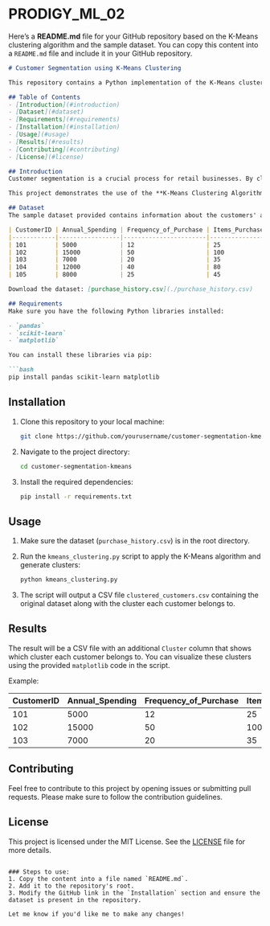 # PRODIGY_ML_02
Here’s a **README.md** file for your GitHub repository based on the K-Means clustering algorithm and the sample dataset. You can copy this content into a `README.md` file and include it in your GitHub repository.

```markdown
# Customer Segmentation using K-Means Clustering

This repository contains a Python implementation of the K-Means clustering algorithm to group customers of a retail store based on their purchase history.

## Table of Contents
- [Introduction](#introduction)
- [Dataset](#dataset)
- [Requirements](#requirements)
- [Installation](#installation)
- [Usage](#usage)
- [Results](#results)
- [Contributing](#contributing)
- [License](#license)

## Introduction
Customer segmentation is a crucial process for retail businesses. By clustering customers based on their purchasing behaviors, retailers can tailor marketing strategies, improve customer retention, and boost sales.

This project demonstrates the use of the **K-Means Clustering Algorithm** to group customers based on features like their annual spending, frequency of purchases, and items purchased.

## Dataset
The sample dataset provided contains information about the customers' annual spending, frequency of purchases, and items purchased.

| CustomerID | Annual_Spending | Frequency_of_Purchase | Items_Purchased |
|------------|-----------------|-----------------------|-----------------|
| 101        | 5000            | 12                    | 25              |
| 102        | 15000           | 50                    | 100             |
| 103        | 7000            | 20                    | 35              |
| 104        | 12000           | 40                    | 80              |
| 105        | 8000            | 25                    | 45              |

Download the dataset: [purchase_history.csv](./purchase_history.csv)

## Requirements
Make sure you have the following Python libraries installed:

- `pandas`
- `scikit-learn`
- `matplotlib`

You can install these libraries via pip:

```bash
pip install pandas scikit-learn matplotlib
```

## Installation
1. Clone this repository to your local machine:
   ```bash
   git clone https://github.com/yourusername/customer-segmentation-kmeans.git
   ```
   
2. Navigate to the project directory:
   ```bash
   cd customer-segmentation-kmeans
   ```

3. Install the required dependencies:
   ```bash
   pip install -r requirements.txt
   ```

## Usage
1. Make sure the dataset (`purchase_history.csv`) is in the root directory.
   
2. Run the `kmeans_clustering.py` script to apply the K-Means algorithm and generate clusters:
   ```bash
   python kmeans_clustering.py
   ```

3. The script will output a CSV file `clustered_customers.csv` containing the original dataset along with the cluster each customer belongs to.

## Results
The result will be a CSV file with an additional `Cluster` column that shows which cluster each customer belongs to. You can visualize these clusters using the provided `matplotlib` code in the script.

Example:

| CustomerID | Annual_Spending | Frequency_of_Purchase | Items_Purchased | Cluster |
|------------|-----------------|-----------------------|-----------------|---------|
| 101        | 5000            | 12                    | 25              | 2       |
| 102        | 15000           | 50                    | 100             | 0       |
| 103        | 7000            | 20                    | 35              | 2       |

## Contributing
Feel free to contribute to this project by opening issues or submitting pull requests. Please make sure to follow the contribution guidelines.

## License
This project is licensed under the MIT License. See the [LICENSE](./LICENSE) file for more details.
```

### Steps to use:
1. Copy the content into a file named `README.md`.
2. Add it to the repository's root.
3. Modify the GitHub link in the `Installation` section and ensure the dataset is present in the repository.

Let me know if you'd like me to make any changes!
